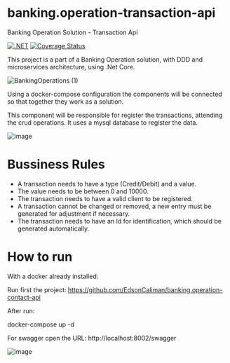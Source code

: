 # banking.operation-transaction-api

Banking Operation Solution - Transaction Api

[![.NET](https://github.com/EdsonCaliman/banking.operation-transaction-api/actions/workflows/dotnet.yml/badge.svg?branch=main)](https://github.com/EdsonCaliman/banking.operation-transaction-api/actions/workflows/dotnet.yml)
[![Coverage Status](https://coveralls.io/repos/github/EdsonCaliman/banking.operation-transaction-api/badge.svg?branch=main)](https://coveralls.io/github/EdsonCaliman/banking.operation-transaction-api?branch=main)

This project is a part of a Banking Operation solution, with DDD and microservices architecture, using .Net Core.

![BankingOperations (1)](https://user-images.githubusercontent.com/19686147/133843637-85277ee1-9748-4456-befa-4b2265e3ebec.jpg)

Using a docker-compose configuration the components will be connected so that together they work as a solution.

This component will be responsible for register the transactions, attending the crud operations. It uses a mysql database to register the data.

![image](https://user-images.githubusercontent.com/19686147/134355746-75f9fdd6-2dc8-4130-8280-d314b66686c9.png)

# Bussiness Rules

 - A transaction needs to have a type (Credit/Debit) and a value.
 - The value needs to be between 0 and 10000.
 - The transaction needs to have a valid client to be registered.
 - A transaction cannot be changed or removed, a new entry must be generated for adjustment if necessary.
 - The transaction needs to have an Id for identification, which should be generated automatically.

# How to run

With a docker already installed:

Run first the project: https://github.com/EdsonCaliman/banking.operation-contact-api

After run:

docker-compose up -d

For swagger open the URL: http://localhost:8002/swagger

![image](https://user-images.githubusercontent.com/19686147/134511663-4b466e82-e963-4096-b702-0b66f7395ebf.png)

